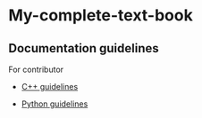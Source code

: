 # My-complete-text-book

## Documentation guidelines

<p>For contributor</p>

- [C++ guidelines](https://developer.lsst.io/cpp/api-docs.html)

- [Python guidelines](https://realpython.com/documenting-python-code/)